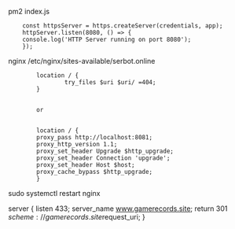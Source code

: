 pm2 index.js
```
    const httpsServer = https.createServer(credentials, app);
    httpServer.listen(8080, () => {
    console.log('HTTP Server running on port 8080');
    });
```

nginx /etc/nginx/sites-available/serbot.online
```
        location / {
                try_files $uri $uri/ =404;
        }
        
        
        or


        location / {
        proxy_pass http://localhost:8081;
        proxy_http_version 1.1;
        proxy_set_header Upgrade $http_upgrade;
        proxy_set_header Connection 'upgrade';
        proxy_set_header Host $host;
        proxy_cache_bypass $http_upgrade;
        }
```

sudo systemctl restart nginx


server {
listen 433;
server_name www.gamerecords.site;
return 301 $scheme://gamerecords.site$request_uri;
}